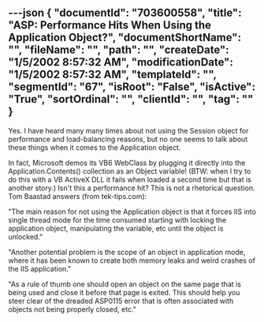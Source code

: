 ---json
{
  "documentId": "703600558",
  "title": "ASP: Performance Hits When Using the Application Object?",
  "documentShortName": "",
  "fileName": "",
  "path": "",
  "createDate": "1/5/2002 8:57:32 AM",
  "modificationDate": "1/5/2002 8:57:32 AM",
  "templateId": "",
  "segmentId": "67",
  "isRoot": "False",
  "isActive": "True",
  "sortOrdinal": "",
  "clientId": "",
  "tag": ""
}
---

Yes. I have heard many many times about not using the Session object for performance and load-balancing reasons, but no one seems to talk about these things when it comes to the Application object.

In fact, Microsoft demos its VB6 WebClass by plugging it directly into the Application.Contents() collection as an Object variable! (BTW: when I try to do this with a VB ActiveX DLL it fails when loaded a second time but that is another story.) Isn't this a performance hit? This is not a rhetorical question. Tom Baastad answers (from tek-tips.com):

&quot;The main reason for not using the Application object is that it forces IIS into single thread mode for the time consumed starting with locking the application object, manipulating the variable, etc until the object is unlocked.&quot;

&quot;Another potential problem is the scope of an object in application mode, where it has been known to create both memory leaks and weird crashes of the IIS application.&quot;

&quot;As a rule of thumb one should open an object on the same page that is being used and close it before that page is exited. This should help you steer clear of the dreaded ASP0115 error that is often associated with objects not being properly closed, etc.&quot;
